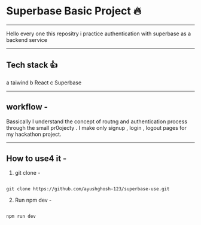 # Superbase Basic Project 🔥
----

Hello every one this repositry i practice authentication with superbase as a backend service

----
## Tech stack 👍

a taiwind 
b React 
c Superbase 

----
## workflow - 

Bassically I  understand the concept of  routng and authentication process through the small pr0ojecty .
I make only signup , login , logout pages for my hackathon project.

---
## How to use4 it -

1. git clone - 

```gitclone

git clone https://github.com/ayushghosh-123/superbase-use.git

```

2. Run npm dev - 

```nodejs

npm run dev

```
